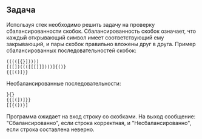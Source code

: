 ## Задача 

Используя стек необходимо решить задачу
на проверку сбалансированности скобок. Сбалансированность
скобок означает, что каждый открывающий символ имеет
соответствующий ему закрывающий, и пары скобок правильно вложены друг в друга.
Пример сбалансированных последовательностей скобок:

```
(((([{}]))))
[([])((([[[]]])))]{()}
{{[()]}}
 ```
 Несбалансированные последовательности:
```
}{}
{{[(])]}}
[[{())}]
```
 Программа ожидает на вход строку со скобками.
 На выход сообщение: "Сбалансированно",
 если строка корректная, и "Несбалансированно", если строка составлена неверно.
